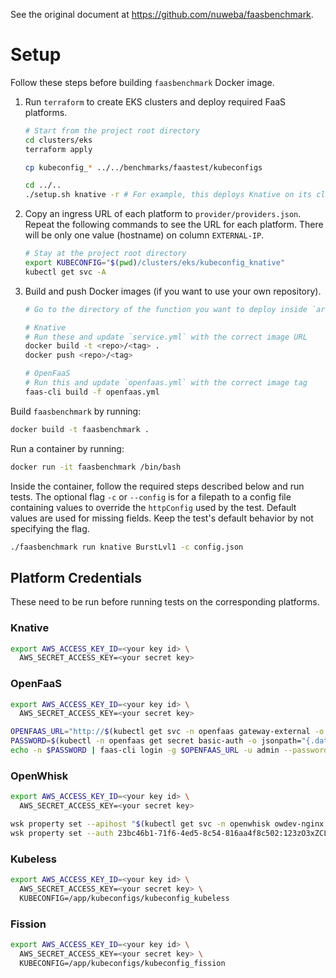 See the original document at https://github.com/nuweba/faasbenchmark.

# Setup

Follow these steps before building `faasbenchmark` Docker image.

1. Run `terraform` to create EKS clusters and deploy required FaaS platforms.

    ```sh
    # Start from the project root directory
    cd clusters/eks
    terraform apply

    cp kubeconfig_* ../../benchmarks/faastest/kubeconfigs

    cd ../..
    ./setup.sh knative -r # For example, this deploys Knative on its cluster
    ```

2. Copy an ingress URL of each platform to `provider/providers.json`. Repeat the following commands to see the URL for each platform. There will be only one value (hostname) on column `EXTERNAL-IP`.

    ```sh
    # Stay at the project root directory
    export KUBECONFIG="$(pwd)/clusters/eks/kubeconfig_knative"
    kubectl get svc -A
    ```

3. Build and push Docker images (if you want to use your own repository).

    ```sh
    # Go to the directory of the function you want to deploy inside `arsenal`

    # Knative
    # Run these and update `service.yml` with the correct image URL
    docker build -t <repo>/<tag> .
    docker push <repo>/<tag>

    # OpenFaaS
    # Run this and update `openfaas.yml` with the correct image tag
    faas-cli build -f openfaas.yml
    ```

Build `faasbenchmark` by running:

```sh
docker build -t faasbenchmark .
```

Run a container by running:

```sh
docker run -it faasbenchmark /bin/bash
```

Inside the container, follow the required steps described below and run tests. The optional flag `-c` or `--config` is for a filepath to a config file containing values to override the `httpConfig` used by the test. Default values are used for missing fields. Keep the test's default behavior by not specifying the flag.

```sh
./faasbenchmark run knative BurstLvl1 -c config.json
```

## Platform Credentials

These need to be run before running tests on the corresponding platforms.

### Knative

```sh
export AWS_ACCESS_KEY_ID=<your key id> \
  AWS_SECRET_ACCESS_KEY=<your secret key>
```

### OpenFaaS

```sh
export AWS_ACCESS_KEY_ID=<your key id> \
  AWS_SECRET_ACCESS_KEY=<your secret key>

OPENFAAS_URL="http://$(kubectl get svc -n openfaas gateway-external -o jsonpath='{.status.loadBalancer.ingress[0].hostname}' --kubeconfig /app/kubeconfigs/kubeconfig_openfaas):8080"
PASSWORD=$(kubectl -n openfaas get secret basic-auth -o jsonpath="{.data.basic-auth-password}" --kubeconfig /app/kubeconfigs/kubeconfig_openfaas | base64 --decode)
echo -n $PASSWORD | faas-cli login -g $OPENFAAS_URL -u admin --password-stdin
```

### OpenWhisk

```sh
export AWS_ACCESS_KEY_ID=<your key id> \
  AWS_SECRET_ACCESS_KEY=<your secret key>

wsk property set --apihost "$(kubectl get svc -n openwhisk owdev-nginx -o jsonpath='{.status.loadBalancer.ingress[0].hostname}' --kubeconfig /app/kubeconfigs/kubeconfig_openwhisk):443"
wsk property set --auth 23bc46b1-71f6-4ed5-8c54-816aa4f8c502:123zO3xZCLrMN6v2BKK1dXYFpXlPkccOFqm12CdAsMgRU4VrNZ9lyGVCGuMDGIwP
```

### Kubeless

```sh
export AWS_ACCESS_KEY_ID=<your key id> \
  AWS_SECRET_ACCESS_KEY=<your secret key> \
  KUBECONFIG=/app/kubeconfigs/kubeconfig_kubeless
```

### Fission

```sh
export AWS_ACCESS_KEY_ID=<your key id> \
  AWS_SECRET_ACCESS_KEY=<your secret key> \
  KUBECONFIG=/app/kubeconfigs/kubeconfig_fission
```
